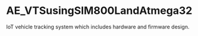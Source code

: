 # AE_VTSusingSIM800LandAtmega32
IoT vehicle tracking system which includes hardware and firmware design.
